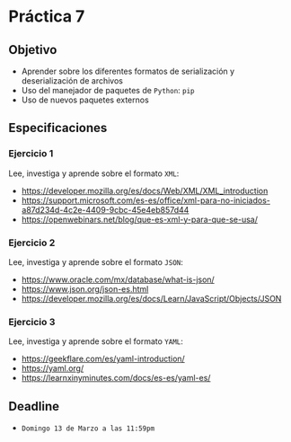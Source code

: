 # Práctica 7

## Objetivo

- Aprender sobre los diferentes formatos de serialización y deserialización de archivos
- Uso del manejador de paquetes de `Python`: `pip`
- Uso de nuevos paquetes externos

## Especificaciones

### Ejercicio 1

Lee, investiga y aprende sobre el formato `XML`:

- <https://developer.mozilla.org/es/docs/Web/XML/XML_introduction>
- <https://support.microsoft.com/es-es/office/xml-para-no-iniciados-a87d234d-4c2e-4409-9cbc-45e4eb857d44>
- <https://openwebinars.net/blog/que-es-xml-y-para-que-se-usa/>

### Ejercicio 2

Lee, investiga y aprende sobre el formato `JSON`:

- <https://www.oracle.com/mx/database/what-is-json/>
- <https://www.json.org/json-es.html>
- <https://developer.mozilla.org/es/docs/Learn/JavaScript/Objects/JSON>

### Ejercicio 3

Lee, investiga y aprende sobre el formato `YAML`:

- <https://geekflare.com/es/yaml-introduction/>
- <https://yaml.org/>
- <https://learnxinyminutes.com/docs/es-es/yaml-es/>

## Deadline

- `Domingo 13 de Marzo a las 11:59pm`
